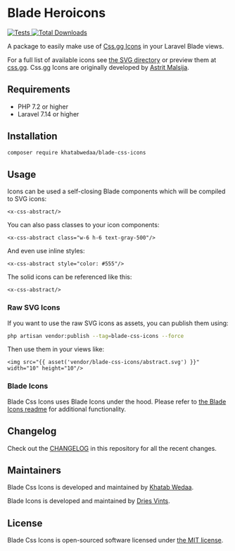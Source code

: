 # Blade Heroicons

<a href="https://github.com/khatabwedaa/blade-css-icons/actions?query=workflow%3ATests">
    <img src="https://github.com/khatabwedaa/blade-css-icons/workflows/Tests/badge.svg" alt="Tests">
</a>

<a href="https://packagist.org/packages/khatabwedaa/blade-css-icons">
    <img src="https://poser.pugx.org/khatabwedaa/blade-css-icons/d/total.svg" alt="Total Downloads">
</a>

A package to easily make use of [Css.gg Icons](https://github.com/astrit/css.gg) in your Laravel Blade views.

For a full list of available icons see [the SVG directory](resources/svg) or preview them at [css.gg](https://css.gg). Css.gg Icons are originally developed by [Astrit Malsija](https://twitter.com/AstritMalsija).

## Requirements

- PHP 7.2 or higher
- Laravel 7.14 or higher

## Installation

```bash
composer require khatabwedaa/blade-css-icons
```

## Usage

Icons can be used a self-closing Blade components which will be compiled to SVG icons:

```blade
<x-css-abstract/>
```

You can also pass classes to your icon components:

```blade
<x-css-abstract class="w-6 h-6 text-gray-500"/>
```

And even use inline styles:

```blade
<x-css-abstract style="color: #555"/>
```

The solid icons can be referenced like this:

```blade
<x-css-abstract/>
```

### Raw SVG Icons

If you want to use the raw SVG icons as assets, you can publish them using:

```bash
php artisan vendor:publish --tag=blade-css-icons --force
```

Then use them in your views like:

```blade
<img src="{{ asset('vendor/blade-css-icons/abstract.svg') }}" width="10" height="10"/>
```

### Blade Icons

Blade Css Icons uses Blade Icons under the hood. Please refer to [the Blade Icons readme](https://github.com/blade-ui-kit/blade-icons) for additional functionality.

## Changelog

Check out the [CHANGELOG](CHANGELOG.md) in this repository for all the recent changes.

## Maintainers

Blade Css Icons is developed and maintained by [Khatab Wedaa](https://twitter.com/khatabwedaa).

Blade Icons is developed and maintained by [Dries Vints](https://driesvints.com).

## License

Blade Css Icons is open-sourced software licensed under [the MIT license](LICENSE.md).
